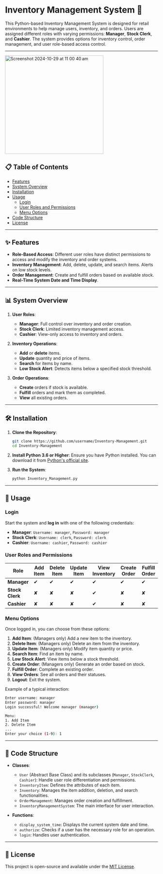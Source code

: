 # Inventory Management System 🛒

This Python-based Inventory Management System is designed for retail environments to help manage users, inventory, and orders. Users are assigned different roles with varying permissions: **Manager**, **Stock Clerk**, and **Cashier**. The system provides options for inventory control, order management, and user role-based access control.

---
<img width="324" alt="Screenshot 2024-10-29 at 11 00 40 am" src="https://github.com/user-attachments/assets/25cadf6a-4e97-4acd-b160-3e7e19ac767e">


## 📋 Table of Contents

- [Features](#features)
- [System Overview](#system-overview)
- [Installation](#installation)
- [Usage](#usage)
  - [Login](#login)
  - [User Roles and Permissions](#user-roles-and-permissions)
  - [Menu Options](#menu-options)
- [Code Structure](#code-structure)
- [License](#license)

---

## ✨ Features

- **Role-Based Access**: Different user roles have distinct permissions to access and modify the inventory and order systems.
- **Inventory Management**: Add, delete, update, and search items. Alerts on low stock levels.
- **Order Management**: Create and fulfill orders based on available stock.
- **Real-Time System Date and Time Display**.

---

## 📊 System Overview

1. **User Roles**:
   - **Manager**: Full control over inventory and order creation.
   - **Stock Clerk**: Limited inventory management access.
   - **Cashier**: View-only access to inventory and orders.

2. **Inventory Operations**:
   - **Add** or **delete** items.
   - **Update** quantity and price of items.
   - **Search** for items by name.
   - **Low Stock Alert**: Detects items below a specified stock threshold.

3. **Order Operations**:
   - **Create** orders if stock is available.
   - **Fulfill** orders and mark them as completed.
   - **View** all existing orders.

---

## 🛠 Installation

1. **Clone the Repository**:
   ```bash
   git clone https://github.com/username/Inventory-Management.git
   cd Inventory-Management
   ```

2. **Install Python 3.6 or Higher**: Ensure you have Python installed. You can download it from [Python's official site](https://www.python.org/downloads/).

3. **Run the System**:
   ```bash
   python Inventory_Management.py
   ```

---

## 🚀 Usage

### Login

Start the system and **log in** with one of the following credentials:

- **Manager**: `Username: manager`, `Password: manager`
- **Stock Clerk**: `Username: clerk`, `Password: clerk`
- **Cashier**: `Username: cashier`, `Password: cashier`

### User Roles and Permissions

| Role         | Add Item | Delete Item | Update Item | View Inventory | Create Order | Fulfill Order |
|--------------|----------|-------------|-------------|----------------|--------------|---------------|
| **Manager**  | ✔        | ✔           | ✔           | ✔              | ✔            | ✔             |
| **Stock Clerk** | ✘        | ✘           | ✘           | ✔              | ✘            | ✘             |
| **Cashier**  | ✘        | ✘           | ✘           | ✔              | ✘            | ✘             |

### Menu Options

Once logged in, you can choose from these options:

1. **Add Item**: (Managers only) Add a new item to the inventory.
2. **Delete Item**: (Managers only) Delete an item from the inventory.
3. **Update Item**: (Managers only) Modify item quantity or price.
4. **Search Item**: Find an item by name.
5. **Low Stock Alert**: View items below a stock threshold.
6. **Create Order**: (Managers only) Generate an order based on stock.
7. **Fulfill Order**: Complete an existing order.
8. **View Orders**: See all orders and their statuses.
9. **Logout**: Exit the system.

Example of a typical interaction:
```bash
Enter username: manager
Enter password: manager
Login successful! Welcome manager (manager)

Menu:
1. Add Item
2. Delete Item
...
Enter your choice (1-9): 1
```

---

## 🧩 Code Structure

- **Classes**:
  - `User` (Abstract Base Class) and its subclasses (`Manager`, `StockClerk`, `Cashier`): Handle user role differentiation and permissions.
  - `InventoryItem`: Defines the attributes of each item.
  - `Inventory`: Manages the item addition, deletion, and search functionalities.
  - `OrderManagement`: Manages order creation and fulfillment.
  - `InventoryManagementSystem`: The main interface for user interaction.

- **Functions**:
  - `display_system_time`: Displays the current system date and time.
  - `authorize`: Checks if a user has the necessary role for an operation.
  - `login`: Handles user authentication.

---

## 📜 License

This project is open-source and available under the [MIT License](LICENSE).
